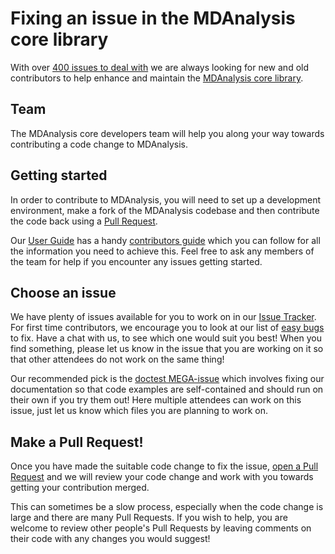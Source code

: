 # Fixing an issue in the MDAnalysis core library

With over [400 issues to deal with](https://github.com/MDAnalysis/mdanalysis/issues)
we are always looking for new and old contributors to help enhance
and maintain the [MDAnalysis core library](https://github.com/MDAnalysis/mdanalysis).


## Team

The MDAnalysis core developers team will help you along your way
towards contributing a code change to MDAnalysis.


## Getting started

In order to contribute to MDAnalysis, you will need to set up a
development environment, make a fork of the MDAnalysis codebase
and then contribute the code back using a [Pull Request]().

Our [User Guide]() has a handy [contributors guide]() which you can
follow for all the information you need to achieve this. Feel free
to ask any members of the team for help if you encounter any issues
getting started.


## Choose an issue

We have plenty of issues available for you to work on in our
[Issue Tracker](). For first time contributors, we encourage
you to look at our list of [easy bugs]() to fix. Have a chat with us,
to see which one would suit you best! When you find something, please
let us know in the issue that you are working on it so that other
attendees do not work on the same thing!

Our recommended pick is the [doctest MEGA-issue]() which involves
fixing our documentation so that code examples are self-contained
and should run on their own if you try them out! Here multiple
attendees can work on this issue, just let us know which files you
are planning to work on.

## Make a Pull Request!

Once you have made the suitable code change to fix the issue,
[open a Pull Request]() and we will review your code change
and work with you towards getting your contribution merged.

This can sometimes be a slow process, especially when the
code change is large and there are many Pull Requests. If you
wish to help, you are welcome to review other people's Pull Requests
by leaving comments on their code with any changes you would
suggest!

[Pull Request]: https://docs.github.com/en/pull-requests/collaborating-with-pull-requests/proposing-changes-to-your-work-with-pull-requests/about-pull-requests
[contributors guide]: https://userguide.mdanalysis.org/stable/contributing_code.html#adding-code-to-mda
[User Guide]: https://userguide.mdanalysis.org/stable/
[open a Pull Request]: https://userguide.mdanalysis.org/stable/contributing_code.html#adding-code-to-mda
[Issue Tracker]: https://github.com/MDAnalysis/mdanalysis/issues
[easy bugs]: https://github.com/MDAnalysis/mdanalysis/issues?q=is%3Aopen+is%3Aissue+label%3ADifficulty-easy
[doctest MEGA-issue]: https://github.com/MDAnalysis/mdanalysis/issues/3925
